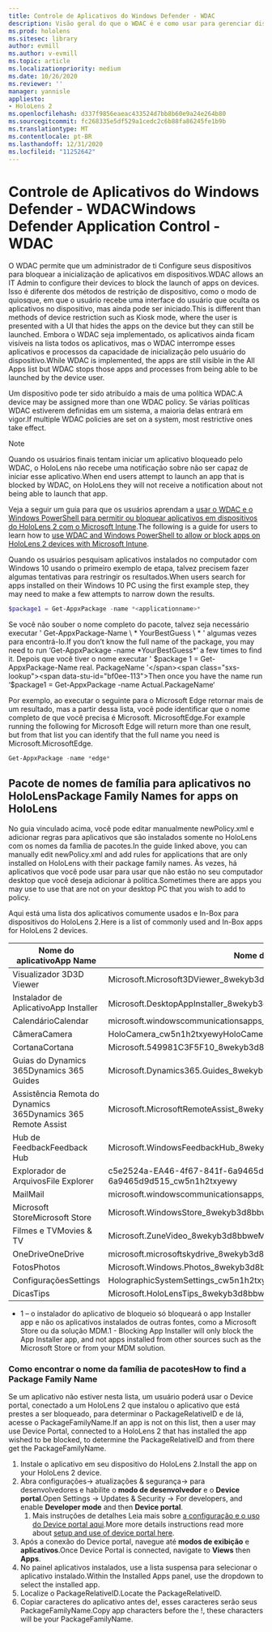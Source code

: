```yaml
---
title: Controle de Aplicativos do Windows Defender - WDAC
description: Visão geral do que o WDAC é e como usar para gerenciar dispositivos HoloLens.
ms.prod: hololens
ms.sitesec: library
author: evmill
ms.author: v-evmill
ms.topic: article
ms.localizationpriority: medium
ms.date: 10/26/2020
ms.reviewer: ''
manager: yannisle
appliesto:
- HoloLens 2
ms.openlocfilehash: d337f9856eaeac433524d7bb8b60e9a24e264b80
ms.sourcegitcommit: fc268335e5df529a1cedc2c6b88fa86245fe1b9b
ms.translationtype: MT
ms.contentlocale: pt-BR
ms.lasthandoff: 12/31/2020
ms.locfileid: "11252642"
---
```

# <span data-ttu-id="bf0ee-103">Controle de Aplicativos do Windows Defender - WDAC</span><span class="sxs-lookup"><span data-stu-id="bf0ee-103">Windows Defender Application Control - WDAC</span></span>

<span data-ttu-id="bf0ee-104">O WDAC permite que um administrador de ti Configure seus dispositivos para bloquear a inicialização de aplicativos em dispositivos.</span><span class="sxs-lookup"><span data-stu-id="bf0ee-104">WDAC allows an IT Admin to configure their devices to block the launch of apps on devices.</span></span> <span data-ttu-id="bf0ee-105">Isso é diferente dos métodos de restrição de dispositivo, como o modo de quiosque, em que o usuário recebe uma interface do usuário que oculta os aplicativos no dispositivo, mas ainda pode ser iniciado.</span><span class="sxs-lookup"><span data-stu-id="bf0ee-105">This is different than methods of device restriction such as Kiosk mode, where  the user is presented with a UI that hides the apps on the device but they can still be launched.</span></span> <span data-ttu-id="bf0ee-106">Embora o WDAC seja implementado, os aplicativos ainda ficam visíveis na lista todos os aplicativos, mas o WDAC interrompe esses aplicativos e processos da capacidade de inicialização pelo usuário do dispositivo.</span><span class="sxs-lookup"><span data-stu-id="bf0ee-106">While WDAC is implemented, the apps are still visible in the All Apps list but WDAC stops those apps and processes from being able to be launched by the device user.</span></span>

<span data-ttu-id="bf0ee-107">Um dispositivo pode ter sido atribuído a mais de uma política WDAC.</span><span class="sxs-lookup"><span data-stu-id="bf0ee-107">A device may be assigned more than one WDAC policy.</span></span> <span data-ttu-id="bf0ee-108">Se várias políticas WDAC estiverem definidas em um sistema, a maioria delas entrará em vigor.</span><span class="sxs-lookup"><span data-stu-id="bf0ee-108">If multiple WDAC policies are set on a system, most restrictive ones take effect.</span></span> 

> [!NOTE]
> <span data-ttu-id="bf0ee-109">Quando os usuários finais tentam iniciar um aplicativo bloqueado pelo WDAC, o HoloLens não recebe uma notificação sobre não ser capaz de iniciar esse aplicativo.</span><span class="sxs-lookup"><span data-stu-id="bf0ee-109">When end users attempt to launch an app that is blocked by WDAC, on HoloLens they will not receive a notification about not being able to launch that app.</span></span>

<span data-ttu-id="bf0ee-110">Veja a seguir um guia para que os usuários aprendam a [usar o WDAC e o Windows PowerShell para permitir ou bloquear aplicativos em dispositivos do HoloLens 2 com o Microsoft Intune](https://docs.microsoft.com/mem/intune/configuration/custom-profile-hololens).</span><span class="sxs-lookup"><span data-stu-id="bf0ee-110">The following is a guide for users to learn how to [use WDAC and Windows PowerShell to allow or block apps on HoloLens 2 devices with Microsoft Intune](https://docs.microsoft.com/mem/intune/configuration/custom-profile-hololens).</span></span>

<span data-ttu-id="bf0ee-111">Quando os usuários pesquisam aplicativos instalados no computador com Windows 10 usando o primeiro exemplo de etapa, talvez precisem fazer algumas tentativas para restringir os resultados.</span><span class="sxs-lookup"><span data-stu-id="bf0ee-111">When users search for apps installed on their Windows 10 PC using the first example step, they may need to make a few attempts to narrow down the results.</span></span>

```powershell
$package1 = Get-AppxPackage -name *<applicationname>*
``` 

<span data-ttu-id="bf0ee-112">Se você não souber o nome completo do pacote, talvez seja necessário executar ' Get-AppxPackage-Name \ \* YourBestGuess \ \* ' algumas vezes para encontrá-lo.</span><span class="sxs-lookup"><span data-stu-id="bf0ee-112">If you don’t know the full name of the package, you may need to run ‘Get-AppxPackage -name \*YourBestGuess\*’ a few times to find it.</span></span> <span data-ttu-id="bf0ee-113">Depois que você tiver o nome executar ' $package 1 = Get-AppxPackage-Name real. PackageName '</span><span class="sxs-lookup"><span data-stu-id="bf0ee-113">Then once you have the name run ‘$package1 = Get-AppxPackage -name Actual.PackageName‘</span></span>

<span data-ttu-id="bf0ee-114">Por exemplo, ao executar o seguinte para o Microsoft Edge retornar mais de um resultado, mas a partir dessa lista, você pode identificar que o nome completo de que você precisa é Microsoft. MicrosoftEdge.</span><span class="sxs-lookup"><span data-stu-id="bf0ee-114">For example running the following for Microsoft Edge will return more than one result, but from that list you can identify that the full name you need is Microsoft.MicrosoftEdge.</span></span>

```powershell
Get-AppxPackage -name *edge*
``` 

## <span data-ttu-id="bf0ee-115">Pacote de nomes de família para aplicativos no HoloLens</span><span class="sxs-lookup"><span data-stu-id="bf0ee-115">Package Family Names for apps on HoloLens</span></span>

<span data-ttu-id="bf0ee-116">No guia vinculado acima, você pode editar manualmente newPolicy.xml e adicionar regras para aplicativos que são instalados somente no HoloLens com os nomes da família de pacotes.</span><span class="sxs-lookup"><span data-stu-id="bf0ee-116">In the guide linked above, you can manually edit newPolicy.xml and add rules for applications that are only installed on HoloLens with their package family names.</span></span> <span data-ttu-id="bf0ee-117">Às vezes, há aplicativos que você pode usar para usar que não estão no seu computador desktop que você deseja adicionar à política.</span><span class="sxs-lookup"><span data-stu-id="bf0ee-117">Sometimes there are apps you may use to use that are not on your desktop PC that you wish to add to policy.</span></span>

<span data-ttu-id="bf0ee-118">Aqui está uma lista dos aplicativos comumente usados e In-Box para dispositivos do HoloLens 2.</span><span class="sxs-lookup"><span data-stu-id="bf0ee-118">Here is a list of commonly used and In-Box apps for HoloLens 2 devices.</span></span>

| <span data-ttu-id="bf0ee-119">Nome do aplicativo</span><span class="sxs-lookup"><span data-stu-id="bf0ee-119">App Name</span></span>                   | <span data-ttu-id="bf0ee-120">Nome da família de pacotes</span><span class="sxs-lookup"><span data-stu-id="bf0ee-120">Package Family Name</span></span>                                |
|----------------------------|----------------------------------------------------|
| <span data-ttu-id="bf0ee-121">Visualizador 3D</span><span class="sxs-lookup"><span data-stu-id="bf0ee-121">3D Viewer</span></span>                  | <span data-ttu-id="bf0ee-122">Microsoft.Microsoft3DViewer_8wekyb3d8bbwe</span><span class="sxs-lookup"><span data-stu-id="bf0ee-122">Microsoft.Microsoft3DViewer_8wekyb3d8bbwe</span></span>          |
| <span data-ttu-id="bf0ee-123">Instalador de Aplicativo</span><span class="sxs-lookup"><span data-stu-id="bf0ee-123">App Installer</span></span>              | <span data-ttu-id="bf0ee-124">Microsoft.DesktopAppInstaller_8wekyb3d8bbwe <sup> 1</span><span class="sxs-lookup"><span data-stu-id="bf0ee-124">Microsoft.DesktopAppInstaller_8wekyb3d8bbwe <sup>1</span></span></sup>         |
| <span data-ttu-id="bf0ee-125">Calendário</span><span class="sxs-lookup"><span data-stu-id="bf0ee-125">Calendar</span></span>                   | <span data-ttu-id="bf0ee-126">microsoft.windowscommunicationsapps_8wekyb3d8bbwe</span><span class="sxs-lookup"><span data-stu-id="bf0ee-126">microsoft.windowscommunicationsapps_8wekyb3d8bbwe</span></span>  |
| <span data-ttu-id="bf0ee-127">Câmera</span><span class="sxs-lookup"><span data-stu-id="bf0ee-127">Camera</span></span>                     | <span data-ttu-id="bf0ee-128">HoloCamera_cw5n1h2txyewy</span><span class="sxs-lookup"><span data-stu-id="bf0ee-128">HoloCamera_cw5n1h2txyewy</span></span>                           |
| <span data-ttu-id="bf0ee-129">Cortana</span><span class="sxs-lookup"><span data-stu-id="bf0ee-129">Cortana</span></span>                    | <span data-ttu-id="bf0ee-130">Microsoft.549981C3F5F10_8wekyb3d8bbwe</span><span class="sxs-lookup"><span data-stu-id="bf0ee-130">Microsoft.549981C3F5F10_8wekyb3d8bbwe</span></span>              |
| <span data-ttu-id="bf0ee-131">Guias do Dynamics 365</span><span class="sxs-lookup"><span data-stu-id="bf0ee-131">Dynamics 365 Guides</span></span>        | <span data-ttu-id="bf0ee-132">Microsoft.Dynamics365.Guides_8wekyb3d8bbwe</span><span class="sxs-lookup"><span data-stu-id="bf0ee-132">Microsoft.Dynamics365.Guides_8wekyb3d8bbwe</span></span>         |
| <span data-ttu-id="bf0ee-133">Assistência Remota do Dynamics 365</span><span class="sxs-lookup"><span data-stu-id="bf0ee-133">Dynamics 365 Remote Assist</span></span> | <span data-ttu-id="bf0ee-134">Microsoft.MicrosoftRemoteAssist_8wekyb3d8bbwe</span><span class="sxs-lookup"><span data-stu-id="bf0ee-134">Microsoft.MicrosoftRemoteAssist_8wekyb3d8bbwe</span></span>      |
| <span data-ttu-id="bf0ee-135">Hub de Feedback</span><span class="sxs-lookup"><span data-stu-id="bf0ee-135">Feedback Hub</span></span>               | <span data-ttu-id="bf0ee-136">Microsoft.WindowsFeedbackHub_8wekyb3d8bbwe</span><span class="sxs-lookup"><span data-stu-id="bf0ee-136">Microsoft.WindowsFeedbackHub_8wekyb3d8bbwe</span></span>         |
| <span data-ttu-id="bf0ee-137">Explorador de Arquivos</span><span class="sxs-lookup"><span data-stu-id="bf0ee-137">File Explorer</span></span>              | <span data-ttu-id="bf0ee-138">c5e2524a-EA46-4f67-841f-6a9465d9d515_cw5n1h2txyewy</span><span class="sxs-lookup"><span data-stu-id="bf0ee-138">c5e2524a-ea46-4f67-841f-6a9465d9d515_cw5n1h2txyewy</span></span> |
| <span data-ttu-id="bf0ee-139">Mail</span><span class="sxs-lookup"><span data-stu-id="bf0ee-139">Mail</span></span>                       | <span data-ttu-id="bf0ee-140">microsoft.windowscommunicationsapps_8wekyb3d8bbwe</span><span class="sxs-lookup"><span data-stu-id="bf0ee-140">microsoft.windowscommunicationsapps_8wekyb3d8bbwe</span></span>  |
| <span data-ttu-id="bf0ee-141">Microsoft Store</span><span class="sxs-lookup"><span data-stu-id="bf0ee-141">Microsoft Store</span></span>            | <span data-ttu-id="bf0ee-142">Microsoft.WindowsStore_8wekyb3d8bbwe</span><span class="sxs-lookup"><span data-stu-id="bf0ee-142">Microsoft.WindowsStore_8wekyb3d8bbwe</span></span>               |
| <span data-ttu-id="bf0ee-143">Filmes e TV</span><span class="sxs-lookup"><span data-stu-id="bf0ee-143">Movies & TV</span></span>                | <span data-ttu-id="bf0ee-144">Microsoft.ZuneVideo_8wekyb3d8bbwe</span><span class="sxs-lookup"><span data-stu-id="bf0ee-144">Microsoft.ZuneVideo_8wekyb3d8bbwe</span></span>                  |
| <span data-ttu-id="bf0ee-145">OneDrive</span><span class="sxs-lookup"><span data-stu-id="bf0ee-145">OneDrive</span></span>                   | <span data-ttu-id="bf0ee-146">microsoft.microsoftskydrive_8wekyb3d8bbwe</span><span class="sxs-lookup"><span data-stu-id="bf0ee-146">microsoft.microsoftskydrive_8wekyb3d8bbwe</span></span>          |
| <span data-ttu-id="bf0ee-147">Fotos</span><span class="sxs-lookup"><span data-stu-id="bf0ee-147">Photos</span></span>                     | <span data-ttu-id="bf0ee-148">Microsoft.Windows.Photos_8wekyb3d8bbwe</span><span class="sxs-lookup"><span data-stu-id="bf0ee-148">Microsoft.Windows.Photos_8wekyb3d8bbwe</span></span>             |
| <span data-ttu-id="bf0ee-149">Configurações</span><span class="sxs-lookup"><span data-stu-id="bf0ee-149">Settings</span></span>                   | <span data-ttu-id="bf0ee-150">HolographicSystemSettings_cw5n1h2txyewy</span><span class="sxs-lookup"><span data-stu-id="bf0ee-150">HolographicSystemSettings_cw5n1h2txyewy</span></span>            |
| <span data-ttu-id="bf0ee-151">Dicas</span><span class="sxs-lookup"><span data-stu-id="bf0ee-151">Tips</span></span>                       | <span data-ttu-id="bf0ee-152">Microsoft.HoloLensTips_8wekyb3d8bbwe</span><span class="sxs-lookup"><span data-stu-id="bf0ee-152">Microsoft.HoloLensTips_8wekyb3d8bbwe</span></span>               |

- <span data-ttu-id="bf0ee-153">1 – o instalador do aplicativo de bloqueio só bloqueará o app Installer app e não os aplicativos instalados de outras fontes, como a Microsoft Store ou da solução MDM.</span><span class="sxs-lookup"><span data-stu-id="bf0ee-153">1 - Blocking App Installer will only block the App Installer app, and not apps installed from other sources such as the Microsoft Store or from your MDM solution.</span></span>

### <span data-ttu-id="bf0ee-154">Como encontrar o nome da família de pacotes</span><span class="sxs-lookup"><span data-stu-id="bf0ee-154">How to find a Package Family Name</span></span>

<span data-ttu-id="bf0ee-155">Se um aplicativo não estiver nesta lista, um usuário poderá usar o Device portal, conectado a um HoloLens 2 que instalou o aplicativo que está prestes a ser bloqueado, para determinar o PackageRelativeID e de lá, acesse o PackageFamilyName.</span><span class="sxs-lookup"><span data-stu-id="bf0ee-155">If an app is not on this list, then a user may use Device Portal, connected to a HoloLens 2 that has installed the app wished to be blocked, to determine the PackageRelativeID and from there get the PackageFamilyName.</span></span>

1. <span data-ttu-id="bf0ee-156">Instale o aplicativo em seu dispositivo do HoloLens 2.</span><span class="sxs-lookup"><span data-stu-id="bf0ee-156">Install the app on your HoloLens 2 device.</span></span> 
1. <span data-ttu-id="bf0ee-157">Abra configurações-> atualizações & segurança-> para desenvolvedores e habilite o **modo de desenvolvedor** e o **Device portal**.</span><span class="sxs-lookup"><span data-stu-id="bf0ee-157">Open Settings -> Updates & Security -> For developers, and enable **Developer mode** and then **Device portal**.</span></span> 
    1. <span data-ttu-id="bf0ee-158">Mais instruções de detalhes Leia mais sobre [a configuração e o uso do Device portal aqui](https://docs.microsoft.com/windows/mixed-reality/develop/platform-capabilities-and-apis/using-the-windows-device-portal).</span><span class="sxs-lookup"><span data-stu-id="bf0ee-158">More more details instructions read more about [setup and use of device portal here](https://docs.microsoft.com/windows/mixed-reality/develop/platform-capabilities-and-apis/using-the-windows-device-portal).</span></span>
1. <span data-ttu-id="bf0ee-159">Após a conexão do Device portal, navegue até **modos de exibição** e **aplicativos**.</span><span class="sxs-lookup"><span data-stu-id="bf0ee-159">Once Device Portal is connected, navigate to **Views** then **Apps**.</span></span> 
1. <span data-ttu-id="bf0ee-160">No painel aplicativos instalados, use a lista suspensa para selecionar o aplicativo instalado.</span><span class="sxs-lookup"><span data-stu-id="bf0ee-160">Within the Installed Apps panel, use the dropdown to select the installed app.</span></span> 
1. <span data-ttu-id="bf0ee-161">Localize o PackageRelativeID.</span><span class="sxs-lookup"><span data-stu-id="bf0ee-161">Locate the PackageRelativeID.</span></span> 
1. <span data-ttu-id="bf0ee-162">Copiar caracteres do aplicativo antes de!, esses caracteres serão seus PackageFamilyName.</span><span class="sxs-lookup"><span data-stu-id="bf0ee-162">Copy app characters before the !, these characters will be your PackageFamilyName.</span></span>


